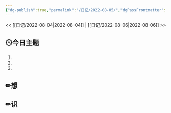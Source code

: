 ```yaml
---
{"dg-publish":true,"permalink":"/日记/2022-08-05/","dgPassFrontmatter":true}
---
```


<< [[日记/2022-08-04\|2022-08-04]] | [[日记/2022-08-06\|2022-08-06]] >>
## 🕓今日主题
1. 
2. 
3. 

## ✏想

## ✏识